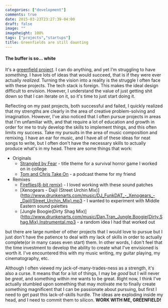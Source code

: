 ```yaml
---
categories: ["development"]
comments: true
date: 2015-03-23T23:27:39-04:00
draft: false
image: ""
imageheight: 100%
tags: ["projects","startups"]
title: Greenfields are still daunting
---
```


#### The buffer is so... white

It's a [greenfield project](http://en.wikipedia.org/wiki/Greenfield_project). I can do anything, and yet I'm struggling to have *something*.<!--more--> I have lots of ideas that would succeed, that is if they were ever actually *realized*. Turning the vision into a reality is the struggle I often face with these projects. The tech stack is foreign. This makes the ideal design difficult to envision. However, I understand the value of just getting shit down so that I can iterate on it, so it's time to just start doing it.

Reflecting on my past projects, both successful and failed, I quickly realized that my strengths are clearly in the area of creative problem-solving and imagination. However, I've also noticed that I often pursue projects in areas that I'm unfamiliar with, and that require a lot of education and growth in order for me to truly develop the skills to implement things, and this often limits my success. Take my pursuits in the area of music composition and remixing. I have an ear for music, and I have all of these ideas for neat songs to write, but I often don't have the necessary skills to actually produce what's in my head. There are some things that work:

   * Originals
      * [Strangled by Fear](http://www.drunkenarts.com/music/Dan_Tran_Strangled_by_Fear.mp3) - title theme for a survival horror game I worked on in college
	  * [Tom and Chris Take On](http://www.drunkenarts.com/music/tom_and_chris_take_on_v2.mp3) - a podcast theme for my friend
   * Remixes
      * [Fireflies(8-bit remix)](http://www.drunkenarts.com/music/Dan%20Tran%20-%20Fireflies.mp3) - I loved working with these sound patches
      * [Xenogears - Dajil (Street Urchin Mix)](http://www.drunkenarts.com/music/DJ_FunkDAT_-_Xenogears_-_Dajil(Street_Urchin_Mix).mp3 - I wanted to experiment with Middle Eastern sound palettes
      * [Jungle Boogie(Dirty Shag Mix)](http://www.drunkenarts.com/music/Dan.Tran_Jungle.Boogie(Dirty.Shag.Mix).Instrumental.mp3 - a random idea I had that worked out

but there are large number of other projects that I would love to pursue but I just don't have the patience to deal with my lack of skills in order to actually complete(or in many cases even start) them. In other words, I don't feel that the time investment to develop the ability to create what I've envisioned is worth it. I've encountered this with my music writing, my guitar playing, my cinematography, etc.

Although I often viewed my jack-of-many-trades-ness as a strength, it's also a curse. It means that for a lot of things, I may be *good* but I will never be *great*, and something within me wants to be great. Right now, I think I've actually stumbled upon something that may motivate me to finally create something magnificent that I can be passionate about pursuing, but first I need to get past this lack-of-skills hurdle. The ideas are exploding inside my head, and I need to commit them to silicon. **WORK WITH ME, GREENFIELD!**
